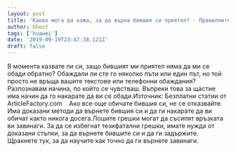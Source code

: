 ```yaml
---
layout: post
title: 'Какво мога да кажа, за да върна бившия си приятел? - Правилните думи, които да кажете'
author: Ghost
tags: ['huawei']
date: '2019-09-19T23:47:38.121Z'
draft: false
---
```


В момента казвате ли си, защо бившият ми приятел няма да ми се обади обратно? Обаждали ли сте го няколко пъти или един път, но той просто не връща вашите текстове или телефонни обаждания? Разпознавам начина, по който се чувстваш. Въпреки това за щастие има начин да го накарате да ви се обади.Източник: Безплатни статии от ArticleFactory.com    Ако все още обичате бившия си, не се отказвайте. Има доказани методи да върнете бившия си и да ги накарате да ви обичат както никога досега.Лошите грешки могат да съсипят връзката ви завинаги. За да се избегнат тезифатални грешки, имате нужда от доказани стъпки, за да върнете бившите си и да ги задържите.  Щракнете тук, за да научите как точно да ги върнете завинаги.

